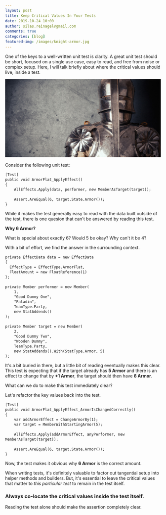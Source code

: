 ```yaml
---
layout: post
title: Keep Critical Values In Your Tests
date: 2019-10-24 10:00
author: silas.reinagel@gmail.com
comments: true
categories: [blog]
featured-img: /images/knight-armor.jpg
---
```


One of the keys to a well-written unit test is clarity. A great unit test should be short, focused on a single use case, easy to read, and free from noise or complex setup. Here, I will talk briefly about where the critical values should live, inside a test.

<img src="/images/knight-armor.jpg" alt="A knight in a full suit of armor, exemplifying the scenario in the follow unit test." />

Consider the following unit test:

```    
[Test]
public void ArmorFlat_ApplyEffect()
{
    AllEffects.Apply(data, performer, new MemberAsTarget(target));

    Assert.AreEqual(6, target.State.Armor());
}
```

While it makes the test generally easy to read with the data built outside of the test, there is one quesion that can't be answered by reading this test.

**Why 6 Armor?**

What is special about exactly 6? Would 5 be okay? Why can't it be 4?

With a bit of effort, we find the answer in the surrounding context.

```
private EffectData data = new EffectData 
{ 
  EffectType = EffectType.ArmorFlat, 
  FloatAmount = new FloatReference(1) 
};

private Member performer = new Member(
    1,
    "Good Dummy One",
    "Paladin",
    TeamType.Party,
    new StatAddends()
);

private Member target = new Member(
    2,
    "Good Dummy Two",
    "Wooden Dummy",
    TeamType.Party,
    new StatAddends().With(StatType.Armor, 5)
);
```

It's a bit buried in there, but a little bit of reading eventually makes this clear. This test is expecting that if the target already has **5 Armor** and there is an effect to change that by **+1 Armor**, the target should then have **6 Armor**.

What can we do to make this test immediately clear?

Let's refactor the key values back into the test.

``` 
[Test]
public void ArmorFlat_ApplyEffect_ArmorIsChangedCorrectly()
{
    var addArmorEffect = ChangeArmorBy(1);
    var target = MemberWithStartingArmor(5);
    
    AllEffects.Apply(addArmorEffect, anyPerformer, new MemberAsTarget(target));
    
    Assert.AreEqual(6, target.State.Armor());
}
```

Now, the test makes it obvious why **6 Armor** is the correct amount.

When writing tests, it's definitely valuable to factor out tangential setup into helper methods and builders. But, it's essential to leave the critical values that matter to *this particular test* to remain in the test itself.

### Always co-locate the critical values inside the test itself. 

Reading the test alone should make the assertion completely clear. 

